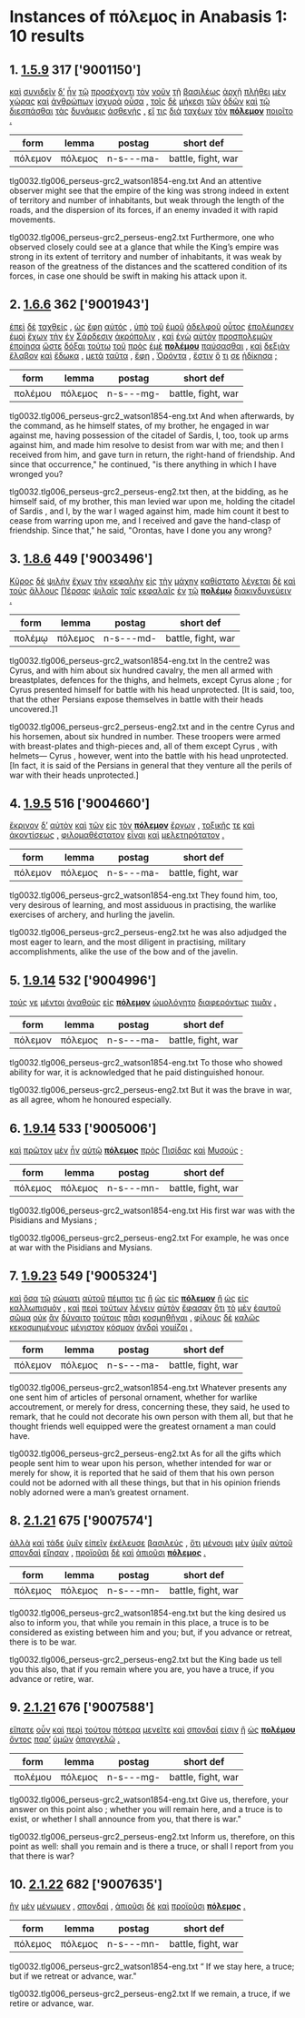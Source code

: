 # Instances of πόλεμος in Anabasis 1: 10 results
## 1. [1.5.9](https://beyond-translation.perseus.org/reader/urn:cts:greekLit:tlg0032.tlg006.perseus-grc2:1.5.9?mode=syntax-trees) 317 ['9001150']
[καὶ](https://atlas-test.fly.dev/morphology/lemmas/?lang=grc&q=καί "and, also") [συνιδεῖν](https://atlas-test.fly.dev/morphology/lemmas/?lang=grc&q=συνοράω "to see together") [δ’](https://atlas-test.fly.dev/morphology/lemmas/?lang=grc&q=δέ "but") [ἦν](https://atlas-test.fly.dev/morphology/lemmas/?lang=grc&q=εἰμί "to be") [τῷ](https://atlas-test.fly.dev/morphology/lemmas/?lang=grc&q=ὁ "the") [προσέχοντι](https://atlas-test.fly.dev/morphology/lemmas/?lang=grc&q=προσέχω "to hold to, offer") [τὸν](https://atlas-test.fly.dev/morphology/lemmas/?lang=grc&q=ὁ "the") [νοῦν](https://atlas-test.fly.dev/morphology/lemmas/?lang=grc&q=νόος "mind, perception") [τῇ](https://atlas-test.fly.dev/morphology/lemmas/?lang=grc&q=ὁ "the") [βασιλέως](https://atlas-test.fly.dev/morphology/lemmas/?lang=grc&q=βασιλεύς "a king, chief") [ἀρχῇ](https://atlas-test.fly.dev/morphology/lemmas/?lang=grc&q=ἀρχή "a beginning, rule, office, empire") [πλήθει](https://atlas-test.fly.dev/morphology/lemmas/?lang=grc&q=πλῆθος "a great number, a throng, crowd, multitude") [μὲν](https://atlas-test.fly.dev/morphology/lemmas/?lang=grc&q=μέν "on the one hand, on the other hand") [χώρας](https://atlas-test.fly.dev/morphology/lemmas/?lang=grc&q=χώρα "land") [καὶ](https://atlas-test.fly.dev/morphology/lemmas/?lang=grc&q=καί "and, also") [ἀνθρώπων](https://atlas-test.fly.dev/morphology/lemmas/?lang=grc&q=ἄνθρωπος "man, person, human") [ἰσχυρὰ](https://atlas-test.fly.dev/morphology/lemmas/?lang=grc&q=ἰσχυρός "strong, mighty") [οὖσα](https://atlas-test.fly.dev/morphology/lemmas/?lang=grc&q=εἰμί "to be") [,](https://atlas-test.fly.dev/morphology/lemmas/?lang=grc&q=, "NoDef") [τοῖς](https://atlas-test.fly.dev/morphology/lemmas/?lang=grc&q=ὁ "the") [δὲ](https://atlas-test.fly.dev/morphology/lemmas/?lang=grc&q=δέ "but") [μήκεσι](https://atlas-test.fly.dev/morphology/lemmas/?lang=grc&q=μῆκος "length") [τῶν](https://atlas-test.fly.dev/morphology/lemmas/?lang=grc&q=ὁ "the") [ὁδῶν](https://atlas-test.fly.dev/morphology/lemmas/?lang=grc&q=ὁδός "a way, path, track, journey") [καὶ](https://atlas-test.fly.dev/morphology/lemmas/?lang=grc&q=καί "and, also") [τῷ](https://atlas-test.fly.dev/morphology/lemmas/?lang=grc&q=ὁ "the") [διεσπάσθαι](https://atlas-test.fly.dev/morphology/lemmas/?lang=grc&q=διασπάω "to tear asunder, part forcibly") [τὰς](https://atlas-test.fly.dev/morphology/lemmas/?lang=grc&q=ὁ "the") [δυνάμεις](https://atlas-test.fly.dev/morphology/lemmas/?lang=grc&q=δύναμις "power, might, strength") [ἀσθενής](https://atlas-test.fly.dev/morphology/lemmas/?lang=grc&q=ἀσθενής "without strength, weak, feeble, weakly") [,](https://atlas-test.fly.dev/morphology/lemmas/?lang=grc&q=, "NoDef") [εἴ](https://atlas-test.fly.dev/morphology/lemmas/?lang=grc&q=εἰ "conj. if, whether; part. w/wishes, adv. w/imperatives") [τις](https://atlas-test.fly.dev/morphology/lemmas/?lang=grc&q=τις "any one, any thing, some one, some thing") [διὰ](https://atlas-test.fly.dev/morphology/lemmas/?lang=grc&q=διά "through c. gen.; because of c. acc.") [ταχέων](https://atlas-test.fly.dev/morphology/lemmas/?lang=grc&q=ταχύς "quick, swift, fleet") [τὸν](https://atlas-test.fly.dev/morphology/lemmas/?lang=grc&q=ὁ "the") **[πόλεμον](https://atlas-test.fly.dev/morphology/lemmas/?lang=grc&q=πόλεμος "battle, fight, war")** [ποιοῖτο](https://atlas-test.fly.dev/morphology/lemmas/?lang=grc&q=ποιέω "to make, to do") [.](https://atlas-test.fly.dev/morphology/lemmas/?lang=grc&q=. "NoDef") 

| form | lemma | postag | short def |
| --- | --- | --- | --- |
| πόλεμον | πόλεμος | n-s---ma- | battle, fight, war |

tlg0032.tlg006_perseus-grc2_watson1854-eng.txt And an attentive observer might see that the empire of the king was strong indeed in extent of territory and number of inhabitants, but weak through the length of the roads, and the dispersion of its forces, if an enemy invaded it with rapid movements. 

tlg0032.tlg006_perseus-grc2_perseus-eng2.txt Furthermore, one who observed closely could see at a glance that while the King’s empire was strong in its extent of territory and number of inhabitants, it was weak by reason of the greatness of the distances and the scattered condition of its forces, in case one should be swift in making his attack upon it. 

## 2. [1.6.6](https://beyond-translation.perseus.org/reader/urn:cts:greekLit:tlg0032.tlg006.perseus-grc2:1.6.6?mode=syntax-trees) 362 ['9001943']
[ἐπεὶ](https://atlas-test.fly.dev/morphology/lemmas/?lang=grc&q=ἐπεί "after, since, when") [δὲ](https://atlas-test.fly.dev/morphology/lemmas/?lang=grc&q=δέ "but") [ταχθείς](https://atlas-test.fly.dev/morphology/lemmas/?lang=grc&q=τάσσω "to arrange, put in order") [,](https://atlas-test.fly.dev/morphology/lemmas/?lang=grc&q=, "NoDef") [ὡς](https://atlas-test.fly.dev/morphology/lemmas/?lang=grc&q=ὡς "as, how") [ἔφη](https://atlas-test.fly.dev/morphology/lemmas/?lang=grc&q=φημί "to say, to claim") [αὐτός](https://atlas-test.fly.dev/morphology/lemmas/?lang=grc&q=αὐτός "unemph. 3rd pers.pronoun; -self; [the] same") [,](https://atlas-test.fly.dev/morphology/lemmas/?lang=grc&q=, "NoDef") [ὑπὸ](https://atlas-test.fly.dev/morphology/lemmas/?lang=grc&q=ὑπό "from under, by, c. gen. under, c. dat., towards c. acc.") [τοῦ](https://atlas-test.fly.dev/morphology/lemmas/?lang=grc&q=ὁ "the") [ἐμοῦ](https://atlas-test.fly.dev/morphology/lemmas/?lang=grc&q=ἐμός "mine") [ἀδελφοῦ](https://atlas-test.fly.dev/morphology/lemmas/?lang=grc&q=ἀδελφός "(of the same mother) brother; adj brotherly, sisterly, akin") [οὗτος](https://atlas-test.fly.dev/morphology/lemmas/?lang=grc&q=οὗτος "this; that") [ἐπολέμησεν](https://atlas-test.fly.dev/morphology/lemmas/?lang=grc&q=πολεμέω "to be at war") [ἐμοὶ](https://atlas-test.fly.dev/morphology/lemmas/?lang=grc&q=ἐγώ "I (first person pronoun)") [ἔχων](https://atlas-test.fly.dev/morphology/lemmas/?lang=grc&q=ἔχω "have, hold; be able; (+ adv.) be; (mid.) cling to, be next to (+ gen.)") [τὴν](https://atlas-test.fly.dev/morphology/lemmas/?lang=grc&q=ὁ "the") [ἐν](https://atlas-test.fly.dev/morphology/lemmas/?lang=grc&q=ἐν "in, among. c. dat.") [Σάρδεσιν](https://atlas-test.fly.dev/morphology/lemmas/?lang=grc&q=Σάρδεις "Sardes") [ἀκρόπολιν](https://atlas-test.fly.dev/morphology/lemmas/?lang=grc&q=ἀκρόπολις "the upper city") [,](https://atlas-test.fly.dev/morphology/lemmas/?lang=grc&q=, "NoDef") [καὶ](https://atlas-test.fly.dev/morphology/lemmas/?lang=grc&q=καί "and, also") [ἐγὼ](https://atlas-test.fly.dev/morphology/lemmas/?lang=grc&q=ἐγώ "I (first person pronoun)") [αὐτὸν](https://atlas-test.fly.dev/morphology/lemmas/?lang=grc&q=αὐτός "unemph. 3rd pers.pronoun; -self; [the] same") [προσπολεμῶν](https://atlas-test.fly.dev/morphology/lemmas/?lang=grc&q=προσπολεμέω "to carry on war against, be at war with another") [ἐποίησα](https://atlas-test.fly.dev/morphology/lemmas/?lang=grc&q=ποιέω "to make, to do") [ὥστε](https://atlas-test.fly.dev/morphology/lemmas/?lang=grc&q=ὥστε "so that") [δόξαι](https://atlas-test.fly.dev/morphology/lemmas/?lang=grc&q=δοκέω "seem, impers. it seems best..") [τούτῳ](https://atlas-test.fly.dev/morphology/lemmas/?lang=grc&q=οὗτος "this; that") [τοῦ](https://atlas-test.fly.dev/morphology/lemmas/?lang=grc&q=ὁ "the") [πρὸς](https://atlas-test.fly.dev/morphology/lemmas/?lang=grc&q=πρός "(w. gen.) from; (w. dat.) at, near, in addition to; (w. acc.) to, toward, regarding") [ἐμὲ](https://atlas-test.fly.dev/morphology/lemmas/?lang=grc&q=ἐγώ "I (first person pronoun)") **[πολέμου](https://atlas-test.fly.dev/morphology/lemmas/?lang=grc&q=πόλεμος "battle, fight, war")** [παύσασθαι](https://atlas-test.fly.dev/morphology/lemmas/?lang=grc&q=παύω "to make to cease") [,](https://atlas-test.fly.dev/morphology/lemmas/?lang=grc&q=, "NoDef") [καὶ](https://atlas-test.fly.dev/morphology/lemmas/?lang=grc&q=καί "and, also") [δεξιὰν](https://atlas-test.fly.dev/morphology/lemmas/?lang=grc&q=δεξιά "the right hand") [ἔλαβον](https://atlas-test.fly.dev/morphology/lemmas/?lang=grc&q=λαμβάνω "to take, seize, receive") [καὶ](https://atlas-test.fly.dev/morphology/lemmas/?lang=grc&q=καί "and, also") [ἔδωκα](https://atlas-test.fly.dev/morphology/lemmas/?lang=grc&q=δίδωμι "to give") [,](https://atlas-test.fly.dev/morphology/lemmas/?lang=grc&q=, "NoDef") [μετὰ](https://atlas-test.fly.dev/morphology/lemmas/?lang=grc&q=μετά "(w gen) with, among; (w acc) after") [ταῦτα](https://atlas-test.fly.dev/morphology/lemmas/?lang=grc&q=οὗτος "this; that") [,](https://atlas-test.fly.dev/morphology/lemmas/?lang=grc&q=, "NoDef") [ἔφη](https://atlas-test.fly.dev/morphology/lemmas/?lang=grc&q=φημί "to say, to claim") [,](https://atlas-test.fly.dev/morphology/lemmas/?lang=grc&q=, "NoDef") [Ὀρόντα](https://atlas-test.fly.dev/morphology/lemmas/?lang=grc&q=Ὀρόντας "NoDef") [,](https://atlas-test.fly.dev/morphology/lemmas/?lang=grc&q=, "NoDef") [ἔστιν](https://atlas-test.fly.dev/morphology/lemmas/?lang=grc&q=εἰμί "to be") [ὅ](https://atlas-test.fly.dev/morphology/lemmas/?lang=grc&q=ὅς "who, that, which: relative pronoun") [τι](https://atlas-test.fly.dev/morphology/lemmas/?lang=grc&q=τις "any one, any thing, some one, some thing") [σε](https://atlas-test.fly.dev/morphology/lemmas/?lang=grc&q=σύ "you (personal pronoun)") [ἠδίκησα](https://atlas-test.fly.dev/morphology/lemmas/?lang=grc&q=ἀδικέω "to do wrong") [;](https://atlas-test.fly.dev/morphology/lemmas/?lang=grc&q=; "NoDef") 

| form | lemma | postag | short def |
| --- | --- | --- | --- |
| πολέμου | πόλεμος | n-s---mg- | battle, fight, war |

tlg0032.tlg006_perseus-grc2_watson1854-eng.txt And when afterwards, by the command, as he himself states, of my brother, he engaged in war against me, having possession of the citadel of Sardis, I, too, took up arms against him, and made him resolve to desist from  war with me; and then I received from him, and gave turn in return, the right-hand of friendship. And since that occurrence," he continued, "is there anything in which I have wronged you? 

tlg0032.tlg006_perseus-grc2_perseus-eng2.txt then, at the bidding, as he himself said, of my brother, this man levied war upon me, holding the citadel of  Sardis , and I, by the war I waged against him, made him count it best to cease from warring upon me, and I received and gave the hand-clasp of friendship. Since that," he said, "Orontas, have I done you any wrong? 

## 3. [1.8.6](https://beyond-translation.perseus.org/reader/urn:cts:greekLit:tlg0032.tlg006.perseus-grc2:1.8.6?mode=syntax-trees) 449 ['9003496']
[Κῦρος](https://atlas-test.fly.dev/morphology/lemmas/?lang=grc&q=Κῦρος "Cyrus") [δὲ](https://atlas-test.fly.dev/morphology/lemmas/?lang=grc&q=δέ "but") [ψιλὴν](https://atlas-test.fly.dev/morphology/lemmas/?lang=grc&q=ψιλός "bare, stripped; (soldier) without heavy armor, light troops") [ἔχων](https://atlas-test.fly.dev/morphology/lemmas/?lang=grc&q=ἔχω "have, hold; be able; (+ adv.) be; (mid.) cling to, be next to (+ gen.)") [τὴν](https://atlas-test.fly.dev/morphology/lemmas/?lang=grc&q=ὁ "the") [κεφαλὴν](https://atlas-test.fly.dev/morphology/lemmas/?lang=grc&q=κεφαλή "the head") [εἰς](https://atlas-test.fly.dev/morphology/lemmas/?lang=grc&q=εἰς "into, to c. acc.") [τὴν](https://atlas-test.fly.dev/morphology/lemmas/?lang=grc&q=ὁ "the") [μάχην](https://atlas-test.fly.dev/morphology/lemmas/?lang=grc&q=μάχη "battle, fight, combat") [καθίστατο](https://atlas-test.fly.dev/morphology/lemmas/?lang=grc&q=καθίστημι "to set down, place") [λέγεται](https://atlas-test.fly.dev/morphology/lemmas/?lang=grc&q=λέγω "to say, tell, speak; epic and arch.: pick, gather") [δὲ](https://atlas-test.fly.dev/morphology/lemmas/?lang=grc&q=δέ "but") [καὶ](https://atlas-test.fly.dev/morphology/lemmas/?lang=grc&q=καί "and, also") [τοὺς](https://atlas-test.fly.dev/morphology/lemmas/?lang=grc&q=ὁ "the") [ἄλλους](https://atlas-test.fly.dev/morphology/lemmas/?lang=grc&q=ἄλλος "other, another") [Πέρσας](https://atlas-test.fly.dev/morphology/lemmas/?lang=grc&q=Πέρσης "a Persian; Perses (pr.n.)") [ψιλαῖς](https://atlas-test.fly.dev/morphology/lemmas/?lang=grc&q=ψιλός "bare, stripped; (soldier) without heavy armor, light troops") [ταῖς](https://atlas-test.fly.dev/morphology/lemmas/?lang=grc&q=ὁ "the") [κεφαλαῖς](https://atlas-test.fly.dev/morphology/lemmas/?lang=grc&q=κεφαλή "the head") [ἐν](https://atlas-test.fly.dev/morphology/lemmas/?lang=grc&q=ἐν "in, among. c. dat.") [τῷ](https://atlas-test.fly.dev/morphology/lemmas/?lang=grc&q=ὁ "the") **[πολέμῳ](https://atlas-test.fly.dev/morphology/lemmas/?lang=grc&q=πόλεμος "battle, fight, war")** [διακινδυνεύειν](https://atlas-test.fly.dev/morphology/lemmas/?lang=grc&q=διακινδυνεύω "to run all risks, make a desperate attempt, hazard all") [.](https://atlas-test.fly.dev/morphology/lemmas/?lang=grc&q=. "NoDef") 

| form | lemma | postag | short def |
| --- | --- | --- | --- |
| πολέμῳ | πόλεμος | n-s---md- | battle, fight, war |

tlg0032.tlg006_perseus-grc2_watson1854-eng.txt In the centre2 was Cyrus, and with him about six hundred cavalry,  the men all armed with breastplates, defences for the thighs, and helmets, except Cyrus alone ; for Cyrus presented himself for battle with his head unprotected. [It is said, too, that the other Persians expose themselves in battle with their heads uncovered.]1 

tlg0032.tlg006_perseus-grc2_perseus-eng2.txt and in the centre  Cyrus  and his horsemen, about six hundred in number. These troopers were armed with breast-plates and thigh-pieces and, all of them except  Cyrus , with helmets— Cyrus , however, went into the battle with his head unprotected. [In fact, it is said of the Persians in general that they venture all the perils of war with their heads unprotected.] 

## 4. [1.9.5](https://beyond-translation.perseus.org/reader/urn:cts:greekLit:tlg0032.tlg006.perseus-grc2:1.9.5?mode=syntax-trees) 516 ['9004660']
[ἔκρινον](https://atlas-test.fly.dev/morphology/lemmas/?lang=grc&q=κρίνω "to pick out, choose, judge, determine") [δ’](https://atlas-test.fly.dev/morphology/lemmas/?lang=grc&q=δέ "but") [αὐτὸν](https://atlas-test.fly.dev/morphology/lemmas/?lang=grc&q=αὐτός "unemph. 3rd pers.pronoun; -self; [the] same") [καὶ](https://atlas-test.fly.dev/morphology/lemmas/?lang=grc&q=καί "and, also") [τῶν](https://atlas-test.fly.dev/morphology/lemmas/?lang=grc&q=ὁ "the") [εἰς](https://atlas-test.fly.dev/morphology/lemmas/?lang=grc&q=εἰς "into, to c. acc.") [τὸν](https://atlas-test.fly.dev/morphology/lemmas/?lang=grc&q=ὁ "the") **[πόλεμον](https://atlas-test.fly.dev/morphology/lemmas/?lang=grc&q=πόλεμος "battle, fight, war")** [ἔργων](https://atlas-test.fly.dev/morphology/lemmas/?lang=grc&q=ἔργον "work") [,](https://atlas-test.fly.dev/morphology/lemmas/?lang=grc&q=, "NoDef") [τοξικῆς](https://atlas-test.fly.dev/morphology/lemmas/?lang=grc&q=τοξικός "of or for the bow, skilled in the use of the bow") [τε](https://atlas-test.fly.dev/morphology/lemmas/?lang=grc&q=τε "and") [καὶ](https://atlas-test.fly.dev/morphology/lemmas/?lang=grc&q=καί "and, also") [ἀκοντίσεως](https://atlas-test.fly.dev/morphology/lemmas/?lang=grc&q=ἀκόντισις "javelin-throwing") [,](https://atlas-test.fly.dev/morphology/lemmas/?lang=grc&q=, "NoDef") [φιλομαθέστατον](https://atlas-test.fly.dev/morphology/lemmas/?lang=grc&q=φιλομαθής "fond of learning, eager after knowledge") [εἶναι](https://atlas-test.fly.dev/morphology/lemmas/?lang=grc&q=εἰμί "to be") [καὶ](https://atlas-test.fly.dev/morphology/lemmas/?lang=grc&q=καί "and, also") [μελετηρότατον](https://atlas-test.fly.dev/morphology/lemmas/?lang=grc&q=μελετηρός "practising diligently") [.](https://atlas-test.fly.dev/morphology/lemmas/?lang=grc&q=. "NoDef") 

| form | lemma | postag | short def |
| --- | --- | --- | --- |
| πόλεμον | πόλεμος | n-s---ma- | battle, fight, war |

tlg0032.tlg006_perseus-grc2_watson1854-eng.txt They found him, too, very desirous of learning, and most assiduous in practising, the warlike exercises of archery, and hurling the javelin. 

tlg0032.tlg006_perseus-grc2_perseus-eng2.txt he was also adjudged the most eager to learn, and the most diligent in practising, military accomplishments, alike the use of the bow and of the javelin. 

## 5. [1.9.14](https://beyond-translation.perseus.org/reader/urn:cts:greekLit:tlg0032.tlg006.perseus-grc2:1.9.14?mode=syntax-trees) 532 ['9004996']
[τούς](https://atlas-test.fly.dev/morphology/lemmas/?lang=grc&q=ὁ "the") [γε](https://atlas-test.fly.dev/morphology/lemmas/?lang=grc&q=γε "at least, at any rate") [μέντοι](https://atlas-test.fly.dev/morphology/lemmas/?lang=grc&q=μέντοι "however, nevertheless; of course (answers)") [ἀγαθοὺς](https://atlas-test.fly.dev/morphology/lemmas/?lang=grc&q=ἀγαθός "good") [εἰς](https://atlas-test.fly.dev/morphology/lemmas/?lang=grc&q=εἰς "into, to c. acc.") **[πόλεμον](https://atlas-test.fly.dev/morphology/lemmas/?lang=grc&q=πόλεμος "battle, fight, war")** [ὡμολόγητο](https://atlas-test.fly.dev/morphology/lemmas/?lang=grc&q=ὁμολογέω "agree, say the same thing as") [διαφερόντως](https://atlas-test.fly.dev/morphology/lemmas/?lang=grc&q=διαφερόντως "differently from, at odds with") [τιμᾶν](https://atlas-test.fly.dev/morphology/lemmas/?lang=grc&q=τιμάω "to honor; to value something at a price (gen.)") [.](https://atlas-test.fly.dev/morphology/lemmas/?lang=grc&q=. "NoDef") 

| form | lemma | postag | short def |
| --- | --- | --- | --- |
| πόλεμον | πόλεμος | n-s---ma- | battle, fight, war |

tlg0032.tlg006_perseus-grc2_watson1854-eng.txt To those who showed ability for war, it is acknowledged that he paid distinguished honour. 

tlg0032.tlg006_perseus-grc2_perseus-eng2.txt But it was the brave in war, as all agree, whom he honoured especially. 

## 6. [1.9.14](https://beyond-translation.perseus.org/reader/urn:cts:greekLit:tlg0032.tlg006.perseus-grc2:1.9.14?mode=syntax-trees) 533 ['9005006']
[καὶ](https://atlas-test.fly.dev/morphology/lemmas/?lang=grc&q=καί "and, also") [πρῶτον](https://atlas-test.fly.dev/morphology/lemmas/?lang=grc&q=πρῶτος "first") [μὲν](https://atlas-test.fly.dev/morphology/lemmas/?lang=grc&q=μέν "on the one hand, on the other hand") [ἦν](https://atlas-test.fly.dev/morphology/lemmas/?lang=grc&q=εἰμί "to be") [αὐτῷ](https://atlas-test.fly.dev/morphology/lemmas/?lang=grc&q=αὐτός "unemph. 3rd pers.pronoun; -self; [the] same") **[πόλεμος](https://atlas-test.fly.dev/morphology/lemmas/?lang=grc&q=πόλεμος "battle, fight, war")** [πρὸς](https://atlas-test.fly.dev/morphology/lemmas/?lang=grc&q=πρός "(w. gen.) from; (w. dat.) at, near, in addition to; (w. acc.) to, toward, regarding") [Πισίδας](https://atlas-test.fly.dev/morphology/lemmas/?lang=grc&q=Πισίδαι "Pisidians") [καὶ](https://atlas-test.fly.dev/morphology/lemmas/?lang=grc&q=καί "and, also") [Μυσούς](https://atlas-test.fly.dev/morphology/lemmas/?lang=grc&q=Μυσός "a Mysian") [·](https://atlas-test.fly.dev/morphology/lemmas/?lang=grc&q=· "NoDef") 

| form | lemma | postag | short def |
| --- | --- | --- | --- |
| πόλεμος | πόλεμος | n-s---mn- | battle, fight, war |

tlg0032.tlg006_perseus-grc2_watson1854-eng.txt His first war was with the Pisidians and Mysians ; 

tlg0032.tlg006_perseus-grc2_perseus-eng2.txt For example, he was once at war with the Pisidians and Mysians. 

## 7. [1.9.23](https://beyond-translation.perseus.org/reader/urn:cts:greekLit:tlg0032.tlg006.perseus-grc2:1.9.23?mode=syntax-trees) 549 ['9005324']
[καὶ](https://atlas-test.fly.dev/morphology/lemmas/?lang=grc&q=καί "and, also") [ὅσα](https://atlas-test.fly.dev/morphology/lemmas/?lang=grc&q=ὅσος "as much/many as") [τῷ](https://atlas-test.fly.dev/morphology/lemmas/?lang=grc&q=ὁ "the") [σώματι](https://atlas-test.fly.dev/morphology/lemmas/?lang=grc&q=σῶμα "the body") [αὐτοῦ](https://atlas-test.fly.dev/morphology/lemmas/?lang=grc&q=αὐτός "unemph. 3rd pers.pronoun; -self; [the] same") [πέμποι](https://atlas-test.fly.dev/morphology/lemmas/?lang=grc&q=πέμπω "to send, despatch") [τις](https://atlas-test.fly.dev/morphology/lemmas/?lang=grc&q=τις "any one, any thing, some one, some thing") [ἢ](https://atlas-test.fly.dev/morphology/lemmas/?lang=grc&q=ἤ "either..or; than") [ὡς](https://atlas-test.fly.dev/morphology/lemmas/?lang=grc&q=ὡς "as, how") [εἰς](https://atlas-test.fly.dev/morphology/lemmas/?lang=grc&q=εἰς "into, to c. acc.") **[πόλεμον](https://atlas-test.fly.dev/morphology/lemmas/?lang=grc&q=πόλεμος "battle, fight, war")** [ἢ](https://atlas-test.fly.dev/morphology/lemmas/?lang=grc&q=ἤ "either..or; than") [ὡς](https://atlas-test.fly.dev/morphology/lemmas/?lang=grc&q=ὡς "as, how") [εἰς](https://atlas-test.fly.dev/morphology/lemmas/?lang=grc&q=εἰς "into, to c. acc.") [καλλωπισμόν](https://atlas-test.fly.dev/morphology/lemmas/?lang=grc&q=καλλωπισμός "an adorning oneself, making a display") [,](https://atlas-test.fly.dev/morphology/lemmas/?lang=grc&q=, "NoDef") [καὶ](https://atlas-test.fly.dev/morphology/lemmas/?lang=grc&q=καί "and, also") [περὶ](https://atlas-test.fly.dev/morphology/lemmas/?lang=grc&q=περί "around, round about with gen., dat., and acc.") [τούτων](https://atlas-test.fly.dev/morphology/lemmas/?lang=grc&q=οὗτος "this; that") [λέγειν](https://atlas-test.fly.dev/morphology/lemmas/?lang=grc&q=λέγω "to say, tell, speak; epic and arch.: pick, gather") [αὐτὸν](https://atlas-test.fly.dev/morphology/lemmas/?lang=grc&q=αὐτός "unemph. 3rd pers.pronoun; -self; [the] same") [ἔφασαν](https://atlas-test.fly.dev/morphology/lemmas/?lang=grc&q=φημί "to say, to claim") [ὅτι](https://atlas-test.fly.dev/morphology/lemmas/?lang=grc&q=ὅτι "adv. + superl., as...as possible; ὅτι μή except") [τὸ](https://atlas-test.fly.dev/morphology/lemmas/?lang=grc&q=ὁ "the") [μὲν](https://atlas-test.fly.dev/morphology/lemmas/?lang=grc&q=μέν "on the one hand, on the other hand") [ἑαυτοῦ](https://atlas-test.fly.dev/morphology/lemmas/?lang=grc&q=ἑαυτοῦ "himself, herself, themselves") [σῶμα](https://atlas-test.fly.dev/morphology/lemmas/?lang=grc&q=σῶμα "the body") [οὐκ](https://atlas-test.fly.dev/morphology/lemmas/?lang=grc&q=οὐ "not") [ἂν](https://atlas-test.fly.dev/morphology/lemmas/?lang=grc&q=ἄν "modal particle") [δύναιτο](https://atlas-test.fly.dev/morphology/lemmas/?lang=grc&q=δύναμαι "to be able, capable, strong enough") [τούτοις](https://atlas-test.fly.dev/morphology/lemmas/?lang=grc&q=οὗτος "this; that") [πᾶσι](https://atlas-test.fly.dev/morphology/lemmas/?lang=grc&q=πᾶς "all, the whole") [κοσμηθῆναι](https://atlas-test.fly.dev/morphology/lemmas/?lang=grc&q=κοσμέω "to order, arrange") [,](https://atlas-test.fly.dev/morphology/lemmas/?lang=grc&q=, "NoDef") [φίλους](https://atlas-test.fly.dev/morphology/lemmas/?lang=grc&q=φίλος "friend; loved, beloved, dear") [δὲ](https://atlas-test.fly.dev/morphology/lemmas/?lang=grc&q=δέ "but") [καλῶς](https://atlas-test.fly.dev/morphology/lemmas/?lang=grc&q=καλός "beautiful") [κεκοσμημένους](https://atlas-test.fly.dev/morphology/lemmas/?lang=grc&q=κοσμέω "to order, arrange") [μέγιστον](https://atlas-test.fly.dev/morphology/lemmas/?lang=grc&q=μέγας "big, great") [κόσμον](https://atlas-test.fly.dev/morphology/lemmas/?lang=grc&q=κόσμος "order") [ἀνδρὶ](https://atlas-test.fly.dev/morphology/lemmas/?lang=grc&q=ἀνήρ "a man") [νομίζοι](https://atlas-test.fly.dev/morphology/lemmas/?lang=grc&q=νομίζω "to have as a custom; to believe") [.](https://atlas-test.fly.dev/morphology/lemmas/?lang=grc&q=. "NoDef") 

| form | lemma | postag | short def |
| --- | --- | --- | --- |
| πόλεμον | πόλεμος | n-s---ma- | battle, fight, war |

tlg0032.tlg006_perseus-grc2_watson1854-eng.txt Whatever presents any one sent him of articles of personal ornament, whether for warlike accoutrement, or merely for dress, concerning these, they said, he used to remark, that he could not decorate his own person with them all, but that he thought friends well equipped were the greatest ornament a man could have. 

tlg0032.tlg006_perseus-grc2_perseus-eng2.txt As for all the gifts which people sent him to wear upon his person, whether intended for war or merely for show, it is reported that he said of them that his own person could not be adorned with all these things, but that in his opinion friends nobly adorned were a man’s greatest ornament. 

## 8. [2.1.21](https://beyond-translation.perseus.org/reader/urn:cts:greekLit:tlg0032.tlg006.perseus-grc2:2.1.21?mode=syntax-trees) 675 ['9007574']
[ἀλλὰ](https://atlas-test.fly.dev/morphology/lemmas/?lang=grc&q=ἀλλά "otherwise, but") [καὶ](https://atlas-test.fly.dev/morphology/lemmas/?lang=grc&q=καί "and, also") [τάδε](https://atlas-test.fly.dev/morphology/lemmas/?lang=grc&q=ὅδε "this") [ὑμῖν](https://atlas-test.fly.dev/morphology/lemmas/?lang=grc&q=σύ "you (personal pronoun)") [εἰπεῖν](https://atlas-test.fly.dev/morphology/lemmas/?lang=grc&q=λέγω "to say, tell, speak; epic and arch.: pick, gather") [ἐκέλευσε](https://atlas-test.fly.dev/morphology/lemmas/?lang=grc&q=κελεύω "to urge") [βασιλεύς](https://atlas-test.fly.dev/morphology/lemmas/?lang=grc&q=βασιλεύς "a king, chief") [,](https://atlas-test.fly.dev/morphology/lemmas/?lang=grc&q=, "NoDef") [ὅτι](https://atlas-test.fly.dev/morphology/lemmas/?lang=grc&q=ὅτι "adv. + superl., as...as possible; ὅτι μή except") [μένουσι](https://atlas-test.fly.dev/morphology/lemmas/?lang=grc&q=μένω "to stay at home, stay where one is, not stir") [μὲν](https://atlas-test.fly.dev/morphology/lemmas/?lang=grc&q=μέν "on the one hand, on the other hand") [ὑμῖν](https://atlas-test.fly.dev/morphology/lemmas/?lang=grc&q=σύ "you (personal pronoun)") [αὐτοῦ](https://atlas-test.fly.dev/morphology/lemmas/?lang=grc&q=αὐτοῦ "at the very place, just here, just there") [σπονδαὶ](https://atlas-test.fly.dev/morphology/lemmas/?lang=grc&q=σπονδή "drink-offering; (pl.) truce, treaty") [εἴησαν](https://atlas-test.fly.dev/morphology/lemmas/?lang=grc&q=εἰμί "to be") [,](https://atlas-test.fly.dev/morphology/lemmas/?lang=grc&q=, "NoDef") [προϊοῦσι](https://atlas-test.fly.dev/morphology/lemmas/?lang=grc&q=προείμι "NoDef") [δὲ](https://atlas-test.fly.dev/morphology/lemmas/?lang=grc&q=δέ "but") [καὶ](https://atlas-test.fly.dev/morphology/lemmas/?lang=grc&q=καί "and, also") [ἀπιοῦσι](https://atlas-test.fly.dev/morphology/lemmas/?lang=grc&q=ἀπείμι "NoDef") **[πόλεμος](https://atlas-test.fly.dev/morphology/lemmas/?lang=grc&q=πόλεμος "battle, fight, war")** [.](https://atlas-test.fly.dev/morphology/lemmas/?lang=grc&q=. "NoDef") 

| form | lemma | postag | short def |
| --- | --- | --- | --- |
| πόλεμος | πόλεμος | n-s---mn- | battle, fight, war |

tlg0032.tlg006_perseus-grc2_watson1854-eng.txt but the king desired us also to inform you, that while you remain in this place, a truce is to be considered as existing between him and you; but, if you advance or retreat, there is to be war. 

tlg0032.tlg006_perseus-grc2_perseus-eng2.txt but the King bade us tell you this also, that if you remain where you are, you have a truce, if you advance or retire, war. 

## 9. [2.1.21](https://beyond-translation.perseus.org/reader/urn:cts:greekLit:tlg0032.tlg006.perseus-grc2:2.1.21?mode=syntax-trees) 676 ['9007588']
[εἴπατε](https://atlas-test.fly.dev/morphology/lemmas/?lang=grc&q=λέγω "to say, tell, speak; epic and arch.: pick, gather") [οὖν](https://atlas-test.fly.dev/morphology/lemmas/?lang=grc&q=οὖν "so, then, therefore") [καὶ](https://atlas-test.fly.dev/morphology/lemmas/?lang=grc&q=καί "and, also") [περὶ](https://atlas-test.fly.dev/morphology/lemmas/?lang=grc&q=περί "around, round about with gen., dat., and acc.") [τούτου](https://atlas-test.fly.dev/morphology/lemmas/?lang=grc&q=οὗτος "this; that") [πότερα](https://atlas-test.fly.dev/morphology/lemmas/?lang=grc&q=πότερον "whether") [μενεῖτε](https://atlas-test.fly.dev/morphology/lemmas/?lang=grc&q=μένω "to stay at home, stay where one is, not stir") [καὶ](https://atlas-test.fly.dev/morphology/lemmas/?lang=grc&q=καί "and, also") [σπονδαί](https://atlas-test.fly.dev/morphology/lemmas/?lang=grc&q=σπονδή "drink-offering; (pl.) truce, treaty") [εἰσιν](https://atlas-test.fly.dev/morphology/lemmas/?lang=grc&q=εἰμί "to be") [ἢ](https://atlas-test.fly.dev/morphology/lemmas/?lang=grc&q=ἤ "either..or; than") [ὡς](https://atlas-test.fly.dev/morphology/lemmas/?lang=grc&q=ὡς "as, how") **[πολέμου](https://atlas-test.fly.dev/morphology/lemmas/?lang=grc&q=πόλεμος "battle, fight, war")** [ὄντος](https://atlas-test.fly.dev/morphology/lemmas/?lang=grc&q=εἰμί "to be") [παρ’](https://atlas-test.fly.dev/morphology/lemmas/?lang=grc&q=παρά "from the side of, c. gen., beside, alongside of, c. dat., to the side of, motion alongside of, c. acc.") [ὑμῶν](https://atlas-test.fly.dev/morphology/lemmas/?lang=grc&q=σύ "you (personal pronoun)") [ἀπαγγελῶ](https://atlas-test.fly.dev/morphology/lemmas/?lang=grc&q=ἀπαγγέλλω "to bring tidings, report, announce") [.](https://atlas-test.fly.dev/morphology/lemmas/?lang=grc&q=. "NoDef") 

| form | lemma | postag | short def |
| --- | --- | --- | --- |
| πολέμου | πόλεμος | n-s---mg- | battle, fight, war |

tlg0032.tlg006_perseus-grc2_watson1854-eng.txt Give us, therefore, your answer on this point also ; whether you will remain here, and a truce is to exist, or whether I shall announce from you, that there is war." 

tlg0032.tlg006_perseus-grc2_perseus-eng2.txt Inform us, therefore, on this point as well: shall you remain and is there a truce, or shall I report from you that there is war? 

## 10. [2.1.22](https://beyond-translation.perseus.org/reader/urn:cts:greekLit:tlg0032.tlg006.perseus-grc2:2.1.22?mode=syntax-trees) 682 ['9007635']
[ἢν](https://atlas-test.fly.dev/morphology/lemmas/?lang=grc&q=ἐάν "if") [μὲν](https://atlas-test.fly.dev/morphology/lemmas/?lang=grc&q=μέν "on the one hand, on the other hand") [μένωμεν](https://atlas-test.fly.dev/morphology/lemmas/?lang=grc&q=μένω "to stay at home, stay where one is, not stir") [,](https://atlas-test.fly.dev/morphology/lemmas/?lang=grc&q=, "NoDef") [σπονδαί](https://atlas-test.fly.dev/morphology/lemmas/?lang=grc&q=σπονδή "drink-offering; (pl.) truce, treaty") [,](https://atlas-test.fly.dev/morphology/lemmas/?lang=grc&q=, "NoDef") [ἀπιοῦσι](https://atlas-test.fly.dev/morphology/lemmas/?lang=grc&q=ἀπιόω "NoDef") [δὲ](https://atlas-test.fly.dev/morphology/lemmas/?lang=grc&q=δέ "but") [καὶ](https://atlas-test.fly.dev/morphology/lemmas/?lang=grc&q=καί "and, also") [προϊοῦσι](https://atlas-test.fly.dev/morphology/lemmas/?lang=grc&q=προιόω "NoDef") **[πόλεμος](https://atlas-test.fly.dev/morphology/lemmas/?lang=grc&q=πόλεμος "battle, fight, war")** [.](https://atlas-test.fly.dev/morphology/lemmas/?lang=grc&q=. "NoDef") 

| form | lemma | postag | short def |
| --- | --- | --- | --- |
| πόλεμος | πόλεμος | n-s---mn- | battle, fight, war |

tlg0032.tlg006_perseus-grc2_watson1854-eng.txt “ If we stay here, a truce; but if we retreat or advance, war." 

tlg0032.tlg006_perseus-grc2_perseus-eng2.txt If we remain, a truce, if we retire or advance, war. 

